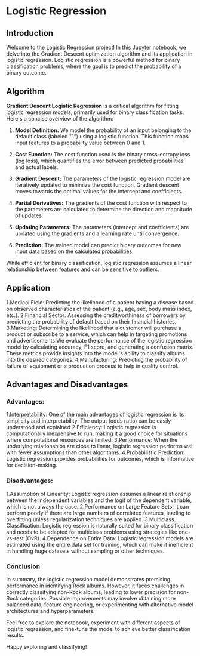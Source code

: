 # Logistic Regression

## Introduction

Welcome to the Logistic Regression project! In this Jupyter notebook, we delve into the Gradient Descent optimization algorithm and its application in logistic regression. Logistic regression is a powerful method for binary classification problems, where the goal is to predict the probability of a binary outcome.

## Algorithm 

**Gradient Descent Logistic Regression** is a critical algorithm for fitting logistic regression models, primarily used for binary classification tasks. Here's a concise overview of the algorithm:

1. **Model Definition:** We model the probability of an input belonging to the default class (labeled "1") using a logistic function. This function maps input features to a probability value between 0 and 1.

2. **Cost Function:** The cost function used is the binary cross-entropy loss (log loss), which quantifies the error between predicted probabilities and actual labels.

3. **Gradient Descent:** The parameters of the logistic regression model are iteratively updated to minimize the cost function. Gradient descent moves towards the optimal values for the intercept and coefficients.

4. **Partial Derivatives:** The gradients of the cost function with respect to the parameters are calculated to determine the direction and magnitude of updates.

5. **Updating Parameters:** The parameters (intercept and coefficients) are updated using the gradients and a learning rate until convergence.

6. **Prediction:** The trained model can predict binary outcomes for new input data based on the calculated probabilities.

While efficient for binary classification, logistic regression assumes a linear relationship between features and can be sensitive to outliers.

## Application

1.Medical Field: Predicting the likelihood of a patient having a disease based on observed characteristics of the patient (e.g., age, sex, body mass index, etc.).
2.Financial Sector: Assessing the creditworthiness of borrowers by predicting the probability of default based on their financial histories.
3.Marketing: Determining the likelihood that a customer will purchase a product or subscribe to a service, which can help in targeting promotions and advertisements.We evaluate the performance of the logistic regression model by calculating accuracy, F1 score, and generating a confusion matrix. These metrics provide insights into the model's ability to classify albums into the desired categories.
4.Manufacturing: Predicting the probability of failure of equipment or a production process to help in quality control.

## Advantages and Disadvantages
### Advantages:
1.Interpretability: One of the main advantages of logistic regression is its simplicity and interpretability. The output (odds ratio) can be easily understood and explained
2.Efficiency: Logistic regression is computationally inexpensive to run, making it a good choice for situations where computational resources are limited.
3.Performance: When the underlying relationships are close to linear, logistic regression performs well with fewer assumptions than other algorithms.
4.Probabilistic Prediction: Logistic regression provides probabilities for outcomes, which is informative for decision-making.

### Disadvantages:
1.Assumption of Linearity: Logistic regression assumes a linear relationship between the independent variables and the logit of the dependent variable, which is not always the case.
2.Performance on Large Feature Sets: It can perform poorly if there are large numbers of correlated features, leading to overfitting unless regularization techniques are applied.
3.Multiclass Classification: Logistic regression is naturally suited for binary classification and needs to be adapted for multiclass problems using strategies like one-vs-rest (OvR).
4.Dependence on Entire Data: Logistic regression models are estimated using the entire data set for training, which can make it inefficient in handling huge datasets without sampling or other techniques.

### Conclusion

In summary, the logistic regression model demonstrates promising performance in identifying Rock albums. However, it faces challenges in correctly classifying non-Rock albums, leading to lower precision for non-Rock categories. Possible improvements may involve obtaining more balanced data, feature engineering, or experimenting with alternative model architectures and hyperparameters.

Feel free to explore the notebook, experiment with different aspects of logistic regression, and fine-tune the model to achieve better classification results.

Happy exploring and classifying!
